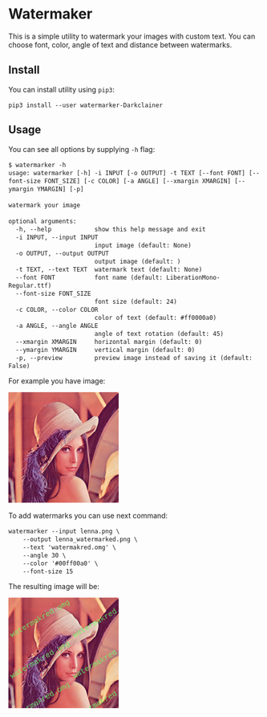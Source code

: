 # Watermaker

This is a simple utility to watermark your images with custom text.
You can choose font, color, angle of text and distance between watermarks.

## Install

You can install utility using `pip3`:

```console
pip3 install --user watermarker-Darkclainer
```

## Usage

You can see all options by supplying `-h` flag:

```console
$ watermarker -h
usage: watermarker [-h] -i INPUT [-o OUTPUT] -t TEXT [--font FONT] [--font-size FONT_SIZE] [-c COLOR] [-a ANGLE] [--xmargin XMARGIN] [--ymargin YMARGIN] [-p]

watermark your image

optional arguments:
  -h, --help            show this help message and exit
  -i INPUT, --input INPUT
                        input image (default: None)
  -o OUTPUT, --output OUTPUT
                        output image (default: )
  -t TEXT, --text TEXT  watermark text (default: None)
  --font FONT           font name (default: LiberationMono-Regular.ttf)
  --font-size FONT_SIZE
                        font size (default: 24)
  -c COLOR, --color COLOR
                        color of text (default: #ff0000a0)
  -a ANGLE, --angle ANGLE
                        angle of text rotation (default: 45)
  --xmargin XMARGIN     horizontal margin (default: 0)
  --ymargin YMARGIN     vertical margin (default: 0)
  -p, --preview         preview image instead of saving it (default: False)
```

For example you have image:

![lenna original](./imgs/lenna.png)

To add watermarks you can use next command:

```console
watermarker --input lenna.png \
    --output lenna_watermarked.png \
    --text 'watermakred.omg' \
    --angle 30 \
    --color '#00ff00a0' \
    --font-size 15
```

The resulting image will be:

![lenna watermakred](./imgs/lenna_watermarked.png)
